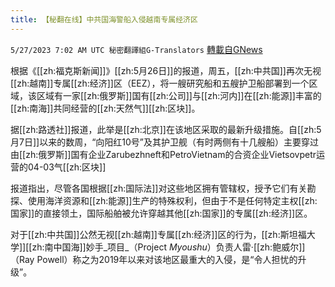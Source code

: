```yaml
---
title: 【秘翻在线】中共国海警船入侵越南专属经济区
---
```

`5/27/2023 7:02 AM UTC 秘密翻譯組G-Translators` [轉載自GNews](https://gnews.org/articles/1335217)

根据《[[zh:福克斯新闻]]》[[zh:5月26日]]的报道，周五，[[zh:中共国]]再次无视[[zh:越南]]专属[[zh:经济]]区（EEZ），将一艘研究船和五艘护卫船部署到一个区域，该区域有一家[[zh:俄罗斯]]国有[[zh:公司]]与[[zh:河内]]在[[zh:能源]]丰富的[[zh:南海]]共同经营的[[zh:天然气]][[zh:区块]]。

据[[zh:路透社]]报道，此举是[[zh:北京]]在该地区采取的最新升级措施。自[[zh:5月7日]]以来的数周，“向阳红10号”及其护卫舰（有时两侧有十几艘船）主要穿过由[[zh:俄罗斯]]国有企业Zarubezhneft和PetroVietnam的合资企业Vietsovpetr运营的04-03气[[zh:区块]]

报道指出，尽管各国根据[[zh:国际法]]对这些地区拥有管辖权，授予它们有关勘探、使用海洋资源和[[zh:能源]]生产的特殊权利，但由于不是任何特定主权[[zh:国家]]的直接领土，国际船舶被允许穿越其他[[zh:国家]]的专属[[zh:经济]]区。

对于[[zh:中共国]]公然无视[[zh:越南]]专属[[zh:经济]]区的行为，[[zh:斯坦福大学]][[zh:南中国海]]妙手_项目_（Project _Myoushu_）负责人雷·[[zh:鲍威尔]]（Ray Powell）称之为2019年以来对该地区最重大的入侵，是“令人担忧的升级”。
